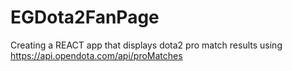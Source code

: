 # EGDota2FanPage
Creating a REACT app that displays dota2 pro match results using https://api.opendota.com/api/proMatches
